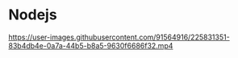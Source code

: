 # Nodejs

https://user-images.githubusercontent.com/91564916/225831351-83b4db4e-0a7a-44b5-b8a5-9630f6686f32.mp4

